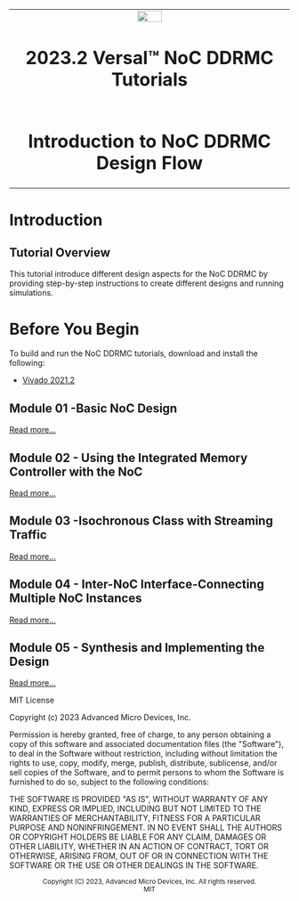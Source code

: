 <table>
 <tr>
   <td align="center"><img src="https://d3cy9zhslanhfa.cloudfront.net/media/6D972F55-8581-42E9-B19004B4B9C6882E/3DD2D00D-F761-4236-83D03E37BE7F68B2/webimage-82094271-A5DD-425A-A6F4B96AEEECFDC5.jpg" width="30%"/><h1>2023.2 Versal™ NoC DDRMC Tutorials</h1>
   </td>
 </tr>
 <tr>
 <td align="center"><h1>Introduction to NoC DDRMC Design Flow </h1>
 </td>
 </tr>
</table>

# Introduction

## Tutorial Overview
This tutorial introduce different design aspects for the NoC DDRMC by providing step-by-step instructions to create different designs and running simulations.



# Before You Begin

To build and run the NoC DDRMC tutorials, download and install the following:

* [Vivado 2021.2](www.xilinx.com)


## Module 01 -Basic NoC Design


[Read more...](Module_01_Basic_NoC_Design)

## Module 02 - Using the Integrated Memory Controller with the NoC


[Read more...](Module_02_Using_Integrated_Memory_Controller_with_NoC)

## Module 03 -Isochronous Class with Streaming Traffic


[Read more...](Module_03_Isochronous_class_with_streaming_traffic)

## Module 04 - Inter-NoC Interface-Connecting Multiple NoC Instances


[Read more...](Module_04_Inter_NoC_Interface_Connecting_multiple_NoC_instances)

## Module 05 - Synthesis and Implementing the Design


[Read more...](Module_05_Synthesis_and_Implementing_Design)






MIT License

Copyright (c) 2023 Advanced Micro Devices, Inc.

Permission is hereby granted, free of charge, to any person obtaining a copy of this software and associated documentation files (the "Software"), to deal in the Software without restriction, including without limitation the rights to use, copy, modify, merge, publish, distribute, sublicense, and/or sell copies of the Software, and to permit persons to whom the Software is furnished to do so, subject to the following conditions:


THE SOFTWARE IS PROVIDED "AS IS", WITHOUT WARRANTY OF ANY KIND, EXPRESS OR IMPLIED, INCLUDING BUT NOT LIMITED TO THE WARRANTIES OF MERCHANTABILITY, FITNESS FOR A PARTICULAR PURPOSE AND NONINFRINGEMENT. IN NO EVENT SHALL THE AUTHORS OR COPYRIGHT HOLDERS BE LIABLE FOR ANY CLAIM, DAMAGES OR OTHER LIABILITY, WHETHER IN AN ACTION OF CONTRACT, TORT OR OTHERWISE, ARISING FROM, OUT OF OR IN CONNECTION WITH THE SOFTWARE OR THE USE OR OTHER DEALINGS IN THE SOFTWARE.

<p align="center"><sup>Copyright (C) 2023, Advanced Micro Devices, Inc. All rights reserved.</sup><br><sup>MIT</sup><br></p>


